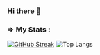 ### Hi there 👋

<!--
**ritikchaddha/ritikchaddha** is a ✨ _special_ ✨ repository because its `README.md` (this file) appears on your GitHub profile.

Here are some ideas to get you started:

- 🔭 I’m currently working on ...
- 🌱 I’m currently learning ...
- 👯 I’m looking to collaborate on ...
- 🤔 I’m looking for help with ...
- 💬 Ask me about ...
- 📫 How to reach me: ...
- 😄 Pronouns: ...
- ⚡ Fun fact: ...
-->

### => My Stats :

[![GitHub Streak](http://github-readme-streak-stats.herokuapp.com?user=ritikchaddha&theme=omni&background=000000)](https://git.io/streak-stats)
![Top Langs](https://github-readme-stats.vercel.app/api?username=ritikchaddha&theme=omni)
